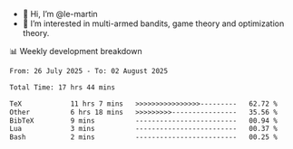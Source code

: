 - 👋 Hi, I’m @le-martin
- 👀 I’m interested in multi-armed bandits, game theory and optimization theory.
<!---- 💞️ I’m looking to collaborate on ...
- 📫 How to reach me ...-->

<!---
Tutorial for using WakaTime stats in GitHub profile: https://github.com/athul/waka-readme
-->

📊 Weekly development breakdown
<!--START_SECTION:waka-->

```txt
From: 26 July 2025 - To: 02 August 2025

Total Time: 17 hrs 44 mins

TeX            11 hrs 7 mins   >>>>>>>>>>>>>>>>---------   62.72 %
Other          6 hrs 18 mins   >>>>>>>>>----------------   35.56 %
BibTeX         9 mins          -------------------------   00.94 %
Lua            3 mins          -------------------------   00.37 %
Bash           2 mins          -------------------------   00.25 %
```

<!--END_SECTION:waka-->

<!---
le-martin/le-martin is a ✨ special ✨ repository because its `README.md` (this file) appears on your GitHub profile.
You can click the Preview link to take a look at your changes.
--->
